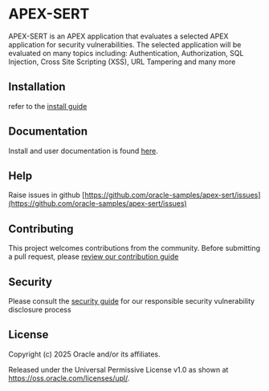# APEX-SERT

APEX-SERT is an APEX application that evaluates a selected APEX application for security vulnerabilities. The selected application will be evaluated on many topics including: Authentication, Authorization, SQL Injection, Cross Site Scripting (XSS), URL Tampering and many more

## Installation

refer to the [install guide](doc/install_guide.md)

## Documentation
Install and user documentation is found [here](doc).

## Help

Raise issues in github [https://github.com/oracle-samples/apex-sert/issues](https://github.com/oracle-samples/apex-sert/issues)

## Contributing

This project welcomes contributions from the community. Before submitting a pull request, please [review our contribution guide](./CONTRIBUTING.md)

## Security

Please consult the [security guide](./SECURITY.md) for our responsible security vulnerability disclosure process

## License

Copyright (c) 2025 Oracle and/or its affiliates.

Released under the Universal Permissive License v1.0 as shown at
<https://oss.oracle.com/licenses/upl/>.
